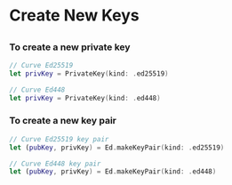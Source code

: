 # Create New Keys

## 

### To create a new private key
```swift
// Curve Ed25519
let privKey = PrivateKey(kind: .ed25519)

// Curve Ed448
let privKey = PrivateKey(kind: .ed448)
```
### To create a new key pair
```swift
// Curve Ed25519 key pair
let (pubKey, privKey) = Ed.makeKeyPair(kind: .ed25519)

// Curve Ed448 key pair
let (pubKey, privKey) = Ed.makeKeyPair(kind: .ed448)
```
